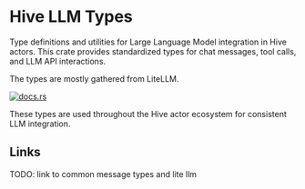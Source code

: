 # Hive LLM Types

Type definitions and utilities for Large Language Model integration in Hive actors. This crate provides standardized types for chat messages, tool calls, and LLM API interactions.

The types are mostly gathered from LiteLLM.

[![docs.rs](https://docs.rs/hive_llm_types/badge.svg)](https://docs.rs/hive_llm_types)

These types are used throughout the Hive actor ecosystem for consistent LLM integration.

## Links

TODO: link to common message types and lite llm
